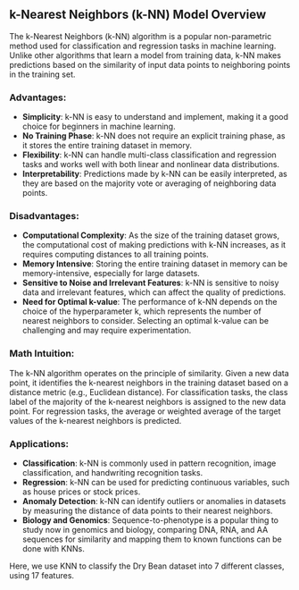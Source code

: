 ## k-Nearest Neighbors (k-NN) Model Overview

The k-Nearest Neighbors (k-NN) algorithm is a popular non-parametric method used for classification and regression tasks in machine learning. Unlike other algorithms that learn a model from training data, k-NN makes predictions based on the similarity of input data points to neighboring points in the training set.

### Advantages:
- **Simplicity**: k-NN is easy to understand and implement, making it a good choice for beginners in machine learning.
- **No Training Phase**: k-NN does not require an explicit training phase, as it stores the entire training dataset in memory.
- **Flexibility**: k-NN can handle multi-class classification and regression tasks and works well with both linear and nonlinear data distributions.
- **Interpretability**: Predictions made by k-NN can be easily interpreted, as they are based on the majority vote or averaging of neighboring data points.

### Disadvantages:
- **Computational Complexity**: As the size of the training dataset grows, the computational cost of making predictions with k-NN increases, as it requires computing distances to all training points.
- **Memory Intensive**: Storing the entire training dataset in memory can be memory-intensive, especially for large datasets.
- **Sensitive to Noise and Irrelevant Features**: k-NN is sensitive to noisy data and irrelevant features, which can affect the quality of predictions.
- **Need for Optimal k-value**: The performance of k-NN depends on the choice of the hyperparameter k, which represents the number of nearest neighbors to consider. Selecting an optimal k-value can be challenging and may require experimentation.

### Math Intuition:
The k-NN algorithm operates on the principle of similarity. Given a new data point, it identifies the k-nearest neighbors in the training dataset based on a distance metric (e.g., Euclidean distance). For classification tasks, the class label of the majority of the k-nearest neighbors is assigned to the new data point. For regression tasks, the average or weighted average of the target values of the k-nearest neighbors is predicted.

### Applications:
- **Classification**: k-NN is commonly used in pattern recognition, image classification, and handwriting recognition tasks.
- **Regression**: k-NN can be used for predicting continuous variables, such as house prices or stock prices.
- **Anomaly Detection**: k-NN can identify outliers or anomalies in datasets by measuring the distance of data points to their nearest neighbors.
- **Biology and Genomics**: Sequence-to-phenotype is a popular thing to study now in genomics and biology, comparing DNA, RNA, and AA sequences for similarity and mapping them to known functions can be done with KNNs. 

Here, we use KNN to classify the Dry Bean dataset into 7 different classes, using 17 features. 
